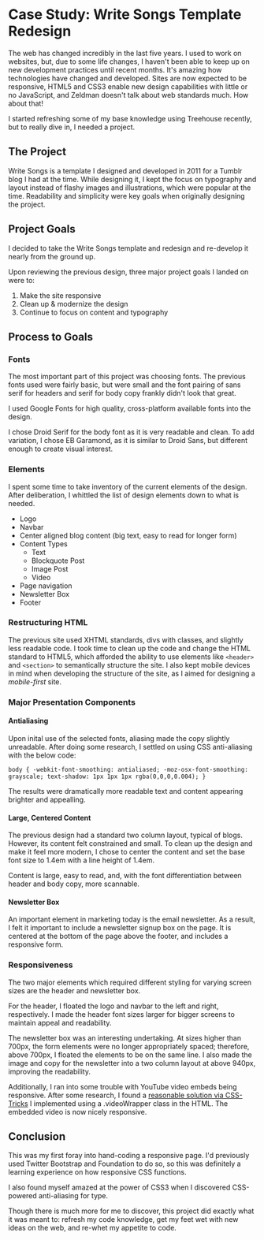# Case Study: Write Songs Template Redesign

The web has changed incredibly in the last five years. I used to work on websites, but, due to some life changes, I haven't been able to keep up on new development practices until recent months. It's amazing how technologies have changed and developed. Sites are now expected to be responsive, HTML5 and CSS3 enable new design capabilities with little or no JavaScript, and Zeldman doesn't talk about web standards much. How about that! 

I started refreshing some of my base knowledge using Treehouse recently, but to really dive in, I needed a project.

## The Project

Write Songs is a template I designed and developed in 2011 for a Tumblr blog I had at the time. While designing it, I kept the focus on typography and layout instead of flashy images and illustrations, which were popular at the time. Readability and simplicity were key goals when originally designing the project.

## Project Goals

I decided to take the Write Songs template and redesign and re-develop it nearly from the ground up. 

Upon reviewing the previous design, three major project goals I landed on were to:

1. Make the site responsive
2. Clean up & modernize the design
3. Continue to focus on content and typography

## Process to Goals

### Fonts
The most important part of this project was choosing fonts. The previous fonts used were fairly basic, but were small and the font pairing of sans serif for headers and serif for body copy frankly didn't look that great. 

I used Google Fonts for high quality, cross-platform available fonts into the design.

I chose Droid Serif for the body font as it is very readable and clean. To add variation, I chose EB Garamond, as it is similar to Droid Sans, but different enough to create visual interest. 

### Elements

I spent some time to take inventory of the current elements of the design. After deliberation, I whittled the list of design elements down to what is needed.

* Logo
* Navbar
* Center aligned blog content (big text, easy to read for longer form)
* Content Types
	* Text
	* Blockquote Post
	* Image Post
	* Video
* Page navigation
* Newsletter Box
* Footer

### Restructuring HTML

The previous site used XHTML standards, divs with classes, and slightly less readable code. I took time to clean up the code and change the HTML standard to HTML5, which afforded the ability to use elements like `<header>` and `<section>` to semantically structure the site. I also kept mobile devices in mind when developing the structure of the site, as I aimed for designing a *mobile-first* site.

### Major Presentation Components

#### Antialiasing

Upon inital use of the selected fonts, aliasing made the copy slightly unreadable. After doing some research, I settled on using CSS anti-aliasing with the below code:

`body {
    -webkit-font-smoothing: antialiased;
    -moz-osx-font-smoothing: grayscale;
    text-shadow: 1px 1px 1px rgba(0,0,0,0.004);
}`

The results were dramatically more readable text and content appearing brighter and appealling.

#### Large, Centered Content

The previous design had a standard two column layout, typical of blogs. However, its content felt constrained and small. To clean up the design and make it feel more modern, I chose to center the content and set the base font size to 1.4em with a line height of 1.4em. 

Content is large, easy to read, and, with the font differentiation between header and body copy, more scannable.

#### Newsletter Box

An important element in marketing today is the email newsletter. As a result, I felt it important to include a newsletter signup box on the page. It is centered at the bottom of the page above the footer, and includes a responsive form.

### Responsiveness

The two major elements which required different styling for varying screen sizes are the header and newsletter box. 

For the header, I floated the logo and navbar to the left and right, respectively. I made the header font sizes larger for bigger screens to maintain appeal and readability.

The newsletter box was an interesting undertaking. At sizes higher than 700px, the form elements were no longer appropriately spaced; therefore, above 700px, I floated the elements to be on the same line. I also made the image and copy for the newsletter into a two column layout at above 940px, improving the readability.

Additionally, I ran into some trouble with YouTube video embeds being responsive. After some research, I found a [reasonable solution via CSS-Tricks](https://css-tricks.com/NetMag/FluidWidthVideo/Article-FluidWidthVideo.php) I implemented using a .videoWrapper class in the HTML. The embedded video is now nicely responsive.

## Conclusion

This was my first foray into hand-coding a responsive page. I'd previously used Twitter Bootstrap and Foundation to do so, so this was definitely a learning experience on how responsive CSS functions.

I also found myself amazed at the power of CSS3 when I discovered CSS-powered anti-aliasing for type. 

Though there is much more for me to discover, this project did exactly what it was meant to: refresh my code knowledge, get my feet wet with new ideas on the web, and re-whet my appetite to code.

